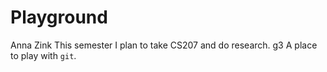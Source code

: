 # Playground
Anna Zink
This semester I plan to take CS207 and do research. 
g3
A place to play with `git`.
